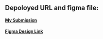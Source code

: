 ## Depoloyed URL and figma file:

#### <a href='https://dotprolabs-moonex-ui-shubh.vercel.app/' target='_blank'>My Submission</a>

#### <a href='https://www.figma.com/design/0mFUhN3yZc5l1oPmfgpHPD/INTERN-TASK?node-id=0-1&t=eW2XHFQjGoKOFFLi-1' target='_blank'>Figma Design Link</a>
